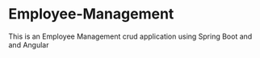 # Employee-Management
This is an Employee Management crud application using Spring Boot and and Angular
